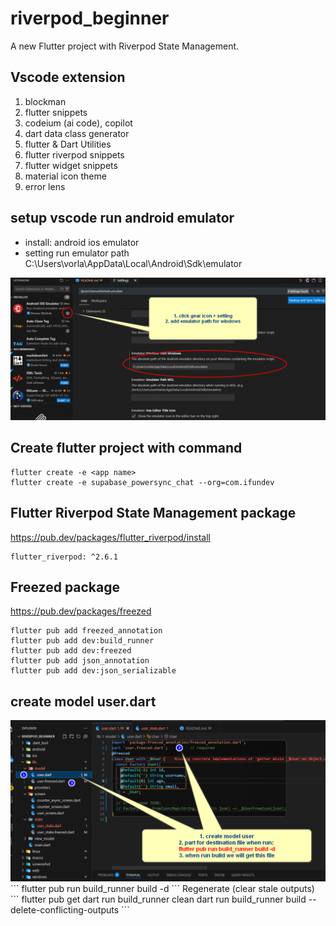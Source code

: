 # riverpod_beginner
A new Flutter project with Riverpod State Management.

## Vscode extension
1. blockman
2. flutter snippets
3. codeium (ai code), copilot
4. dart data class generator
5. flutter & Dart Utilities
6. flutter riverpod snippets
7. flutter widget snippets
8. material icon theme
9. error lens

## setup vscode run android emulator
- install: android ios emulator
- setting run emulator path
C:\Users\vorla\AppData\Local\Android\Sdk\emulator
<img src="screenshot/vscode_emulator.png"/>
<!-- installation -->

## Create flutter project with command

```
flutter create -e <app name>
flutter create -e supabase_powersync_chat --org=com.ifundev

```
## Flutter Riverpod State Management package
https://pub.dev/packages/flutter_riverpod/install

```
flutter_riverpod: ^2.6.1
```
<!-- Flutter freezed Package -->
## Freezed package
https://pub.dev/packages/freezed

```
flutter pub add freezed_annotation
flutter pub add dev:build_runner
flutter pub add dev:freezed
flutter pub add json_annotation
flutter pub add dev:json_serializable
```
## create model user.dart
<img src="screenshot/freeze_custom_state.png"/>
```
flutter pub run build_runner build -d
```
Regenerate (clear stale outputs)
```
flutter pub get
dart run build_runner clean
dart run build_runner build --delete-conflicting-outputs
```